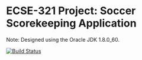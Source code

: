 # ECSE-321 Project: Soccer Scorekeeping Application

Note: Designed using the Oracle JDK 1.8.0_60.

[![Build Status](https://travis-ci.com/Fall2015-ECSE321/team1.svg?token=LkpGPP4TCa9K83w7TLBE)](https://travis-ci.com/Fall2015-ECSE321/team1)

